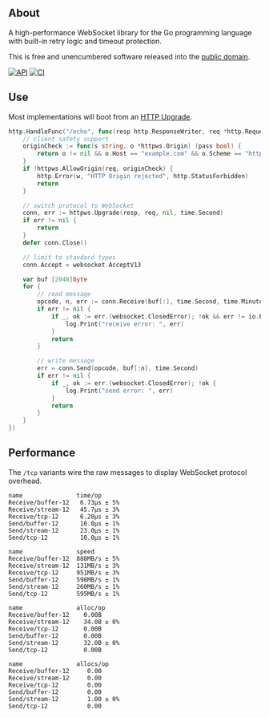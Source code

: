 ## About

A high-performance WebSocket library for the Go programming language
with built-in retry logic and timeout protection.

This is free and unencumbered software released into the
[public domain](http://creativecommons.org/publicdomain/zero/1.0).

[![API](https://pkg.go.dev/badge/github.com/pascaldekloe/websocket.svg)](https://pkg.go.dev/github.com/pascaldekloe/websocket)
[![CI](https://github.com/pascaldekloe/websocket/actions/workflows/go.yml/badge.svg)](https://github.com/pascaldekloe/websocket/actions/workflows/go.yml)


## Use

Most implementations will boot from an
[HTTP Upgrade](https://godoc.org/github.com/pascaldekloe/websocket/httpws#Upgrade).

```go
http.HandleFunc("/echo", func(resp http.ResponseWriter, req *http.Request) {
	// client safety support
	originCheck := func(s string, o *httpws.Origin) (pass bool) {
		return o != nil && o.Host == "example.com" && o.Scheme == "https"
	}
	if !httpws.AllowOrigin(req, originCheck) {
		http.Error(w, "HTTP Origin rejected", http.StatusForbidden)
		return
	}

	// switch protocol to WebSocket
	conn, err := httpws.Upgrade(resp, req, nil, time.Second)
	if err != nil {
		return
	}
	defer conn.Close()

	// limit to standard types
	conn.Accept = websocket.AcceptV13

	var buf [2048]byte
	for {
		// read message
		opcode, n, err := conn.Receive(buf[:], time.Second, time.Minute)
		if err != nil {
			if _, ok := err.(websocket.ClosedError); !ok && err != io.EOF {
				log.Print("receive error: ", err)
			}
			return
		}

		// write message
		err = conn.Send(opcode, buf[:n], time.Second)
		if err != nil {
			if _, ok := err.(websocket.ClosedError); !ok {
				log.Print("send error: ", err)
			}
			return
		}
	}
})
```


## Performance

The `/tcp` variants wire the raw messages to display WebSocket protocol overhead.

```
name               time/op
Receive/buffer-12   6.73µs ± 5%
Receive/stream-12   45.7µs ± 3%
Receive/tcp-12      6.28µs ± 3%
Send/buffer-12      10.0µs ± 1%
Send/stream-12      23.0µs ± 1%
Send/tcp-12         10.0µs ± 1%

name               speed
Receive/buffer-12  888MB/s ± 5%
Receive/stream-12  131MB/s ± 3%
Receive/tcp-12     951MB/s ± 3%
Send/buffer-12     598MB/s ± 1%
Send/stream-12     260MB/s ± 1%
Send/tcp-12        595MB/s ± 1%

name               alloc/op
Receive/buffer-12    0.00B     
Receive/stream-12    34.0B ± 0%
Receive/tcp-12       0.00B     
Send/buffer-12       0.00B     
Send/stream-12       32.0B ± 0%
Send/tcp-12          0.00B     

name               allocs/op
Receive/buffer-12     0.00     
Receive/stream-12     0.00     
Receive/tcp-12        0.00     
Send/buffer-12        0.00     
Send/stream-12        1.00 ± 0%
Send/tcp-12           0.00     
```
